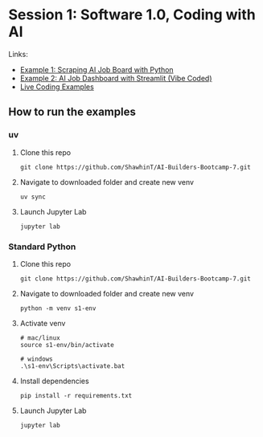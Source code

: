 # Session 1: Software 1.0, Coding with AI

Links:
- [Example 1: Scraping AI Job Board with Python](https://github.com/ShawhinT/AI-Builders-Bootcamp-7/blob/main/session-1/example_1-scrape_job_board.ipynb)
- [Example 2: AI Job Dashboard with Streamlit (Vibe Coded)](https://github.com/ShawhinT/AI-Builders-Bootcamp-7/blob/main/session-1/example_2-job_dashboard.py)
- [Live Coding Examples](https://github.com/ShawhinT/AI-Builders-Bootcamp-7/tree/main/session-1/live-coding-example)

## How to run the examples

### uv

1. Clone this repo
    ```
    git clone https://github.com/ShawhinT/AI-Builders-Bootcamp-7.git
    ```
2. Navigate to downloaded folder and create new venv
    ```
    uv sync
    ```
3. Launch Jupyter Lab
    ```
    jupyter lab
    ```

### Standard Python

1. Clone this repo
    ```
    git clone https://github.com/ShawhinT/AI-Builders-Bootcamp-7.git
    ```
2. Navigate to downloaded folder and create new venv
    ```
    python -m venv s1-env
    ```
3. Activate venv
    ```
    # mac/linux
    source s1-env/bin/activate

    # windows
    .\s1-env\Scripts\activate.bat
    ```
4. Install dependencies
    ```
    pip install -r requirements.txt
    ```
5. Launch Jupyter Lab
    ```
    jupyter lab
    ```
